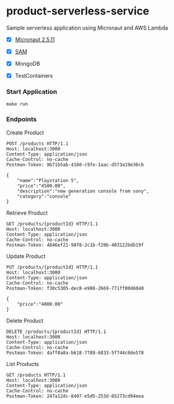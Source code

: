# product-serverless-service
Sample serverless application using Micronaut and AWS Lambda

- [x] [Micronaut 2.5.11](https://micronaut.io/)
- [x] [SAM](https://aws.amazon.com/pt/serverless/sam/) 
- [x] MongoDB
- [x] TestContainers


### Start Application

```console
make run
```

### Endpoints

Create Product
```console
POST /products HTTP/1.1
Host: localhost:3000
Content-Type: application/json
Cache-Control: no-cache
Postman-Token: 9b71b5ab-4160-c9fe-1aac-d573a19e36cb

{
    "name":"Playstation 5",
    "price":"4500.00",
    "description":"new generation console from sony",
    "category":"console"
}
```

Retrieve Product
```console
GET /products/{productId} HTTP/1.1
Host: localhost:3000
Content-Type: application/json
Cache-Control: no-cache
Postman-Token: 4846ef21-98f8-2c1b-f28b-403122bdb19f
```

Update Product
```console
PUT /products/{productId} HTTP/1.1
Host: localhost:3000
Content-Type: application/json
Cache-Control: no-cache
Postman-Token: f30c5305-dec8-e988-2669-771ff00d6048

{
    "price":"4000.00"
}
```

Delete Product
```console
DELETE /products/{productId} HTTP/1.1
Host: localhost:3000
Content-Type: application/json
Cache-Control: no-cache
Postman-Token: 4aff8a8a-b618-7789-6833-5f744c0de578
```

List Products
```console
GET /products HTTP/1.1
Host: localhost:3000
Content-Type: application/json
Cache-Control: no-cache
Postman-Token: 247a12dc-8407-e5d5-253d-65273cd94eea
```

